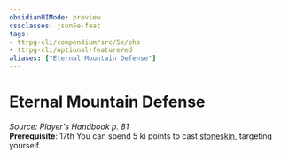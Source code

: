 ```yaml
---
obsidianUIMode: preview
cssclasses: json5e-feat
tags:
- ttrpg-cli/compendium/src/5e/phb
- ttrpg-cli/optional-feature/ed
aliases: ["Eternal Mountain Defense"]
---
```

# Eternal Mountain Defense
*Source: Player's Handbook p. 81*  
**Prerequisite**: 17th
You can spend 5 ki points to cast [stoneskin](Misc%20Files/CLI/compendium/spells/stoneskin-xphb.md), targeting yourself.